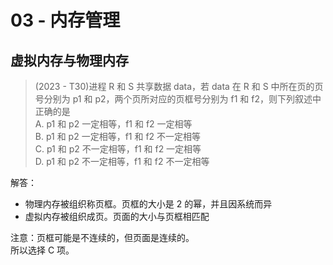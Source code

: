 # 03 - 内存管理

## 虚拟内存与物理内存

> (2023 - T30)进程 R 和 S 共享数据 data，若 data 在 R 和 S 中所在页的页号分别为 p1 和 p2，两个页所对应的页框号分别为 f1 和 f2，则下列叙述中正确的是   
A. p1 和 p2 一定相等，f1 和 f2 一定相等  
B. p1 和 p2 一定相等，f1 和 f2 不一定相等  
C. p1 和 p2 不一定相等，f1 和 f2 一定相等  
D. p1 和 p2 不一定相等，f1 和 f2 不一定相等  

解答：

- 物理内存被组织称页框。页框的大小是 2 的幂，并且因系统而异
- 虚拟内存被组织成页。页面的大小与页框相匹配

注意：页框可能是不连续的，但页面是连续的。  
所以选择 C 项。

